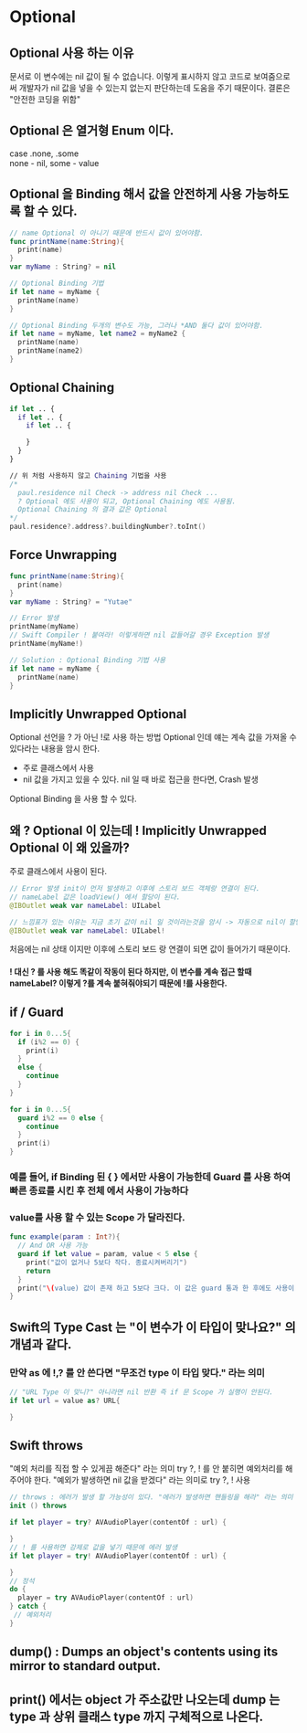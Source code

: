 # Optional
## Optional 사용 하는 이유
문서로 이 변수에는 nil 값이 될 수 없습니다. 이렇게 표시하지 않고 코드로 보여줌으로써 개발자가 nil 값을 넣을 수 있는지 없는지 판단하는데 도움을 주기 때문이다. 결론은 "안전한 코딩을 위함"

## Optional 은 열거형 Enum 이다.
case .none, .some <br>
none - nil, some - value
## Optional 을 Binding 해서 값을 안전하게 사용 가능하도록 할 수 있다.
```Swift
// name Optional 이 아니기 때문에 반드시 값이 있어야함.
func printName(name:String){
  print(name)
}
var myName : String? = nil

// Optional Binding 기법
if let name = myName {
  printName(name)
}

// Optional Binding 두개의 변수도 가능, 그러나 *AND 둘다 값이 있어야함.
if let name = myName, let name2 = myName2 {
  printName(name)
  printName(name2)
}
```

## Optional Chaining
```Swift
if let .. {
  if let .. {
    if let .. {

    }
  }
}

// 위 처럼 사용하지 않고 Chaining 기법을 사용
/*
  paul.residence nil Check -> address nil Check ...
  ? Optional 에도 사용이 되고, Optional Chaining 에도 사용됨.
  Optional Chaining 의 결과 값은 Optional
*/
paul.residence?.address?.buildingNumber?.toInt()
```

## Force Unwrapping

```Swift
func printName(name:String){
  print(name)
}
var myName : String? = "Yutae"

// Error 발생
printName(myName)
// Swift Compiler ! 붙여라! 이렇게하면 nil 값들어갈 경우 Exception 발생
printName(myName!)

// Solution : Optional Binding 기법 사용
if let name = myName {
  printName(name)
}
```

## Implicitly Unwrapped Optional
Optional 선언을 ? 가 아닌 !로 사용 하는 방법
Optional 인데 얘는 계속 값을 가져올 수있다라는 내용을 암시 한다.
* 주로 클래스에서 사용
* nil 값을 가지고 있을 수 있다. nil 일 때 바로 접근을 한다면, Crash 발생

Optional Binding 을 사용 할 수 있다.

## 왜 ? Optional 이 있는데 ! Implicitly Unwrapped Optional 이 왜 있을까?
주로 클래스에서 사용이 된다.
```Swift
// Error 발생 init이 먼저 발생하고 이후에 스토리 보드 객체랑 연결이 된다.
// nameLabel 값은 loadView() 에서 할당이 된다.
@IBOutlet weak var nameLabel: UILabel

// 느낌표가 있는 이유는 지금 초기 값이 nil 일 것이라는것을 암시 -> 자동으로 nil이 할당된 상태
@IBOutlet weak var nameLabel: UILabel!
```
처음에는 nil 상태 이지만 이후에 스토리 보드 랑 연결이 되면 값이 들어가기 때문이다.
#### ! 대신 ? 를 사용 해도 똑같이 작동이 된다 하지만, 이 변수를 계속 접근 할때 nameLabel? 이렇게 ?를 계속 붙혀줘야되기 때문에 !를 사용한다.

## if / Guard
```Swift
for i in 0...5{
  if (i%2 == 0) {
    print(i)
  }
  else {
    continue
  }
}

for i in 0...5{
  guard i%2 == 0 else {
    continue
  }
  print(i)
}
```
### 예를 들어, if Binding 된 { } 에서만 사용이 가능한데 Guard 를 사용 하여 빠른 종료를 시킨 후 전체 에서 사용이 가능하다
### value를 사용 할 수 있는 Scope 가 달라진다.
```Swift
func example(param : Int?){
  // And OR 사용 가능
  guard if let value = param, value < 5 else {
    print("값이 없거나 5보다 작다. 종료시켜버리기")
    return
  }
  print("\(value) 값이 존재 하고 5보다 크다. 이 값은 guard 통과 한 후에도 사용이 가능하다.")
}
```

## Swift의 Type Cast 는 "이 변수가 이 타입이 맞나요?" 의 개념과 같다.
### 만약 as 에 !,? 를 안 쓴다면 "무조건 type 이 타입 맞다." 라는 의미
```Swift
// "URL Type 이 맞니?" 아니라면 nil 반환 즉 if 문 Scope 가 실행이 안된다.
if let url = value as? URL{

}
```
## Swift throws
"예외 처리를 직접 할 수 있게끔 해준다" 라는 의미
try ?, ! 를 안 붙히면 예외처리를 해주어야 한다.
"예외가 발생하면 nil 값을 받겠다" 라는 의미로 try ?, ! 사용
```Swift
// throws : 에러가 발생 할 가능성이 있다. "에러가 발생하면 핸들링을 해라" 라는 의미
init () throws

if let player = try? AVAudioPlayer(contentOf : url) {

}
// ! 를 사용하면 강제로 값을 넣기 때문에 에러 발생
if let player = try! AVAudioPlayer(contentOf : url) {

}
// 정석
do {
  player = try AVAudioPlayer(contentOf : url)
} catch {
 // 예외처리
}
```

## dump() : Dumps an object's contents using its mirror to standard output.
## print() 에서는 object 가 주소값만 나오는데 dump 는 type 과 상위 클래스 type 까지 구체적으로 나온다.
